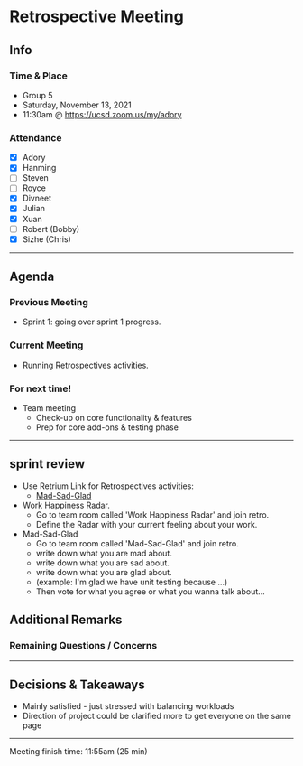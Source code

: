 # Retrospective Meeting

## Info

### Time & Place

-   Group 5
-   Saturday, November 13, 2021
-   11:30am @ https://ucsd.zoom.us/my/adory

### Attendance

-   [x] Adory
-   [x] Hanming
-   [ ] Steven
-   [ ] Royce
-   [x] Divneet
-   [x] Julian
-   [x] Xuan
-   [ ] Robert (Bobby)
-   [x] Sizhe (Chris)

---

## Agenda

### Previous Meeting

-   Sprint 1: going over sprint 1 progress.

### Current Meeting

-   Running Retrospectives activities.

### For next time!

-   Team meeting
    -   Check-up on core functionality & features
    -   Prep for core add-ons & testing phase

---

## sprint review

-   Use Retrium Link for Retrospectives activities:
    -   [Mad-Sad-Glad](https://app.retrium.com/team-room/76fa7b4b-b787-40c2-8bb5-6413bef78651?utm_campaign=team-room-invite&utm_content=link-invite&utm_invitedby=rrn%3Auser%3Acfa5e911-a558-4c48-aae2-de519795e21d&utm_medium=own-referral&utm_source=retrium)
-   Work Happiness Radar.
    -   Go to team room called 'Work Happiness Radar' and join retro.
    -   Define the Radar with your current feeling about your work.
-   Mad-Sad-Glad
    -   Go to team room called 'Mad-Sad-Glad' and join retro.
    -   write down what you are mad about.
    -   write down what you are sad about.
    -   write down what you are glad about.
    -   (example: I'm glad we have unit testing because ...)
    -   Then vote for what you agree or what you wanna talk about...

## Additional Remarks

### Remaining Questions / Concerns

---

## Decisions & Takeaways

-   Mainly satisfied - just stressed with balancing workloads
-   Direction of project could be clarified more to get everyone on the same page

---

Meeting finish time: 11:55am (25 min)
